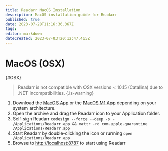 ```yaml
---
title: Readarr MacOS Installation
description: MacOS installation guide for Readarr
published: true
date: 2023-07-28T11:16:36.367Z
tags: 
editor: markdown
dateCreated: 2023-07-03T20:12:47.465Z
---
```


# MacOS (OSX)

{#OSX}

> Readarr is not compatible with OSX versions < 10.15 (Catalina) due to .NET incompatibilities.
{.is-warning}

1. Download the [MacOS App](https://readarr.servarr.com/v1/update/develop/updatefile?os=osx&runtime=netcore&arch=x64&installer=true) or  the [MacOS M1 App](https://readarr.servarr.com/v1/update/develop/updatefile?os=osx&runtime=netcore&arch=arm64&installer=true) depending on your system architecture.
1. Open the archive and drag the Readarr icon to your Application folder.
1. Self-sign Readarr `codesign --force --deep -s - /Applications/Readarr.app && xattr -rd com.apple.quarantine /Applications/Readarr.app`
1. Start Readarr by double-clicking the icon or running `open /Applications/Readarr.app`
1. Browse to <http://localhost:8787> to start using Readarr
